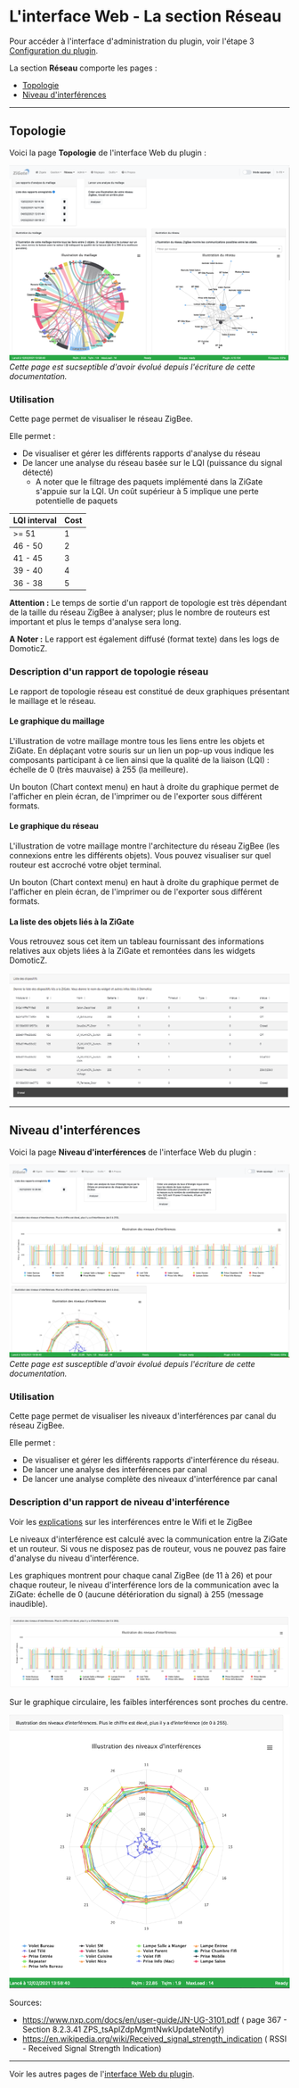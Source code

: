 # L'interface Web - La section Réseau

Pour accéder à l'interface d'administration du plugin, voir l'étape 3 [Configuration du plugin](Plugin_Configuration.md).

La section __Réseau__ comporte les pages :

* [Topologie](#topologie)
* [Niveau d'interférences](#niveau-dinterf%C3%A9rences)


------------------------------------------------
## Topologie

Voici la page __Topologie__ de l'interface Web du plugin :

![Topologie réseau](Images/FR_WebUI-Reseau-Topologie.png)
*Cette page est sucseptible d'avoir évolué depuis l'écriture de cette documentation.*

### Utilisation

Cette page permet de visualiser le réseau ZigBee.

Elle permet :

* De visualiser et gérer les différents rapports d'analyse du réseau
* De lancer une analyse du réseau basée sur le LQI (puissance du signal détecté)
  * A noter que le filtrage des paquets implémenté dans la ZiGate s'appuie sur la LQI. Un coût supérieur à 5 implique une perte potentielle de paquets

| LQI interval | Cost |
| ---------| -----|
| >= 51 | 1 |
| 46 - 50 | 2 |
| 41 - 45 | 3 |
| 39 - 40 | 4 |
| 36 - 38 | 5 |

**Attention :** Le temps de sortie d'un rapport de topologie est très dépendant de la taille du réseau ZigBee à analyser; plus le nombre de routeurs est important et plus le temps d'analyse sera long.

**A Noter :** Le rapport est également diffusé (format texte) dans les logs de DomoticZ.

### Description d'un rapport de topologie réseau

Le rapport de topologie réseau est constitué de deux graphiques présentant le maillage et le réseau.

#### Le graphique du maillage

L'illustration de votre maillage montre tous les liens entre les objets et ZiGate.
En déplaçant votre souris sur un lien un pop-up vous indique les composants participant à ce lien ainsi que la qualité de la liaison (LQI) : échelle de 0 (très mauvaise) à 255 (la meilleure).

Un bouton (Chart context menu) en haut à droite du graphique permet de l'afficher en plein écran, de l'imprimer ou de l'exporter sous différent formats.

#### Le graphique du réseau

L'illustration de votre maillage montre l'architecture du réseau ZigBee (les connexions entre les différents objets).
Vous pouvez visualiser sur quel routeur est accroché votre objet terminal.

Un bouton (Chart context menu) en haut à droite du graphique permet de l'afficher en plein écran, de l'imprimer ou de l'exporter sous différent formats.

#### La liste des objets liés à la ZiGate

Vous retrouvez sous cet item un tableau fournissant des informations relatives aux objets liées à la ZiGate et remontées dans les widgets DomoticZ.

![Network_Topology](Images/FR_WebUI-Reseau-ListDispositifs.png)


------------------------------------------------
## Niveau d'interférences

Voici la page __Niveau d'interférences__ de l'interface Web du plugin :

![Niveau d'interférences](Images/FR_WebUI-Reseau-Interferences.png)
*Cette page est susceptible d'avoir évolué depuis l'écriture de cette documentation.*

### Utilisation

Cette page permet de visualiser les niveaux d'interférences par canal du réseau ZigBee.

Elle permet :

* De visualiser et gérer les différents rapports d'interférence du réseau.
* De lancer une analyse des interférences par canal
* De lancer une analyse complète des niveaux d'interférence par canal

### Description d'un rapport de niveau d'interférence

Voir les [explications](Info_ZigBee-et-Wifi.md) sur les interférences entre le Wifi et le ZigBee

Le niveaux d'interférence est calculé avec la communication entre la ZiGate et un routeur.
Si vous ne disposez pas de routeur, vous ne pouvez pas faire d'analyse du niveau d'interférence.

Les graphiques montrent pour chaque canal ZigBee (de 11 à 26) et pour chaque routeur, le niveau d'interférence lors de la communication avec la ZiGate: échelle de 0 (aucune détérioration du signal) à 255 (message inaudible).

![Niveau d'interférences-1](Images/FR_WebUI-Reseau-Interferences-1.png)

Sur le graphique circulaire, les faibles interférences sont proches du centre.

![Niveau d'interférences-2](Images/FR_WebUI-Reseau-Interferences-2.png)

Sources:
* https://www.nxp.com/docs/en/user-guide/JN-UG-3101.pdf ( page 367 - Section 8.2.3.41 ZPS_tsAplZdpMgmtNwkUpdateNotify)
* https://en.wikipedia.org/wiki/Received_signal_strength_indication ( RSSI - Received Signal Strength Indication)


------------------------------------------------
Voir les autres pages de l'[interface Web du plugin](Home.md#linterface-web-du-plugin).

